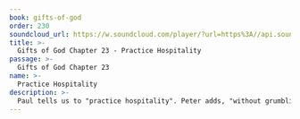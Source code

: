 ```yaml
---
book: gifts-of-god
order: 230
soundcloud_url: https://w.soundcloud.com/player/?url=https%3A//api.soundcloud.com/tracks/
title: >-
  Gifts of God Chapter 23 - Practice Hospitality
passage: >-
  Gifts of God Chapter 23
name: >-
  Practice Hospitality
description: >-
  Paul tells us to "practice hospitality". Peter adds, "without grumbling". Dr. David Batstone shares these points that Pastor Art will make use of: hospitality and joy; the guest as a messenger of good news; the warning of failed hospitality; and we are all strangers in search of hospitality.
---
```


